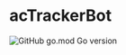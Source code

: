 # acTrackerBot

![GitHub go.mod Go version](https://img.shields.io/github/go-mod/go-version/floriwan/acTrackerBot)
